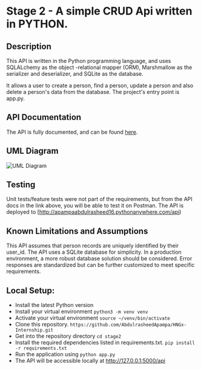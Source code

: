 # **Stage 2 - A simple CRUD Api written in PYTHON.**

## **Description**

This API is written in the Python programming language, and uses SQLALchemy as the object -relational mapper (ORM), Marshmallow as the serializer and deserializer, and SQLite as the database.

It allows a user to create a person, find a person, update a person and also delete a person's data from the database.
The project's entry point is app.py.

## **API Documentation**

The API is fully documented, and can be found [here](https://documenter.getpostman.com/view/28354999/2s9YC5xs8W).

## UML Diagram

![UML Diagram](image.png)

## Testing

Unit tests/feature tests were not part of the requirements, but from the API docs in the link above, you will be able to test it on Postman.
The API is deployed to [http://apampaabdulrasheed16.pythonanywhere.com/api)

## **Known Limitations and Assumptions**

This API assumes that person records are uniquely identified by their user_id.
The API uses a SQLite database for simplicity. In a production environment, a more robust database solution should be considered.
Error responses are standardized but can be further customized to meet specific requirements.

## **Local Setup:**

* Install the latest Python version
* Install your virtual environment
  ```python3 -m venv venv```
* Activate your virtual environment
  ```source ~/venv/bin/activate```
* Clone this repository.
  ```https://github.com/AbdulrasheedApampa/HNGx-Internship.git```
* Get into the repository directory
  ```cd stage2```
* Install the required dependencies listed in requirements.txt.
  ```pip install -r requirements.txt```
* Run the application using
  ``` python app.py ```
* The API will be accessible locally at <http://127.0.0.1:5000/api>
